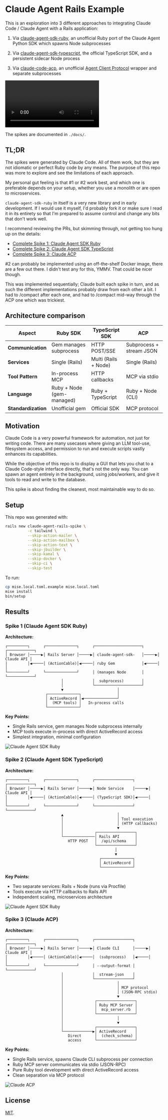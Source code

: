 # Claude Agent Rails Example

This is an exploration into 3 different approaches to integrating Claude Code /
Claude Agent with a Rails application:

1) Via
[claude-agent-sdk-ruby](https://github.com/ya-luotao/claude-agent-sdk-ruby), an
unofficial Ruby port of the Claude Agent Python SDK which spawns Node
subprocesses

2) Via
[claude-agent-sdk-typescript](https://github.com/anthropics/claude-agent-sdk-typescript),
the official TypeScript SDK, and a persistent sidecar Node process

3) Via [claude-code-acp](https://github.com/zed-industries/claude-code-acp), an
unofficial [Agent Client Protocol](https://agentclientprotocol.com) wrapper and
separate subprocesses

![Demo video](docs/demo.mov)

The spikes are documented in `./docs/`.

## TL;DR

The spikes were generated by Claude Code. All of them work, but they are not
idiomatic or perfect Ruby code by any means. The purpose of this repo was more
to explore and see the limitations of each approach.

My personal gut feeling is that #1 or #2 work best, and which one is preferable
depends on your setup, whether you use a monolith or are open to microservices.

`claude-agent-sdk-ruby` in itself is a very new library and in early
development. If I would use it myself, I'd probably fork it or make sure I read
it in its entirety so that I'm prepared to assume control and change any bits
that don't work well.

I recommend reviewing the PRs, but skimming through, not getting too hung up on
the details:

- [Complete Spike 1: Claude Agent SDK Ruby](https://github.com/tvararu/claude-agent-rails-spike/pull/1)
- [Complete Spike 2: Claude Agent SDK TypeScript](https://github.com/tvararu/claude-agent-rails-spike/pull/2)
- [Complete Spike 3: Claude ACP](https://github.com/tvararu/claude-agent-rails-spike/pull/3)

#2 can probably be implemented using an off-the-shelf Docker image, there are a
few out there. I didn't test any for this, YMMV. That could be nicer though.

This was implemented sequentially; Claude built each spike in turn, and as such
the different implementations probably draw from each other a bit. I had to
/compact after each one, and had to /compact mid-way through the ACP one which
was trickiest.

## Architecture comparison

| Aspect | Ruby SDK | TypeScript SDK | ACP |
|--------|----------|----------------|-----|
| **Communication** | Gem manages subprocess | HTTP POST/SSE | Subprocess + stream JSON |
| **Services** | Single (Rails) | Multi (Rails + Node) | Single (Rails) |
| **Tool Pattern** | In-process MCP | HTTP callbacks | MCP via stdio |
| **Language** | Ruby + Node (gem-managed) | Ruby + TypeScript | Ruby + Node (CLI) |
| **Standardization** | Unofficial gem | Official SDK | MCP protocol |

## Motivation

Claude Code is a very powerful framework for automation, not just for writing
code. There are many usecases where giving an LLM tool-use, filesystem access,
and permission to run and execute scripts vastly enhances its capabilities.

While the objective of this repo is to display a GUI that lets you chat to a
Claude Code-style interface directly, that's not the only way. You can spawn an
agent entirely in the background, using jobs/workers, and give it tools to read
and write to the database.

This spike is about finding the cleanest, most maintainable way to do so.

## Setup

This repo was generated with:

```sh
rails new claude-agent-rails-spike \
          -c tailwind \
          --skip-action-mailer \
          --skip-action-mailbox \
          --skip-action-text \
          --skip-jbuilder \
          --skip-kamal \
          --skip-docker \
          --skip-ci \
          --skip-test
```

To run:

```sh
cp mise.local.toml.example mise.local.toml
mise install
bin/setup
```

## Results

### Spike 1 (Claude Agent SDK Ruby)

**Architecture:**
```
┌─────────┐      ┌──────────────┐      ┌─────────────────────┐      ┌────────────┐
│ Browser │─────▶│ Rails Server │─────▶│ claude-agent-sdk-   │─────▶│ Claude API │
│         │◀─────│ (ActionCable)│◀─────│ ruby Gem            │◀─────│            │
└─────────┘      └──────────────┘      │ (manages Node       │      └────────────┘
                         │             │  subprocess)        │
                         │             └─────────────────────┘
                         ▼                        │
                  ┌──────────────┐                │
                  │ ActiveRecord │◀───────────────┘
                  │  (MCP tools) │   In-process calls
                  └──────────────┘
```

**Key Points:**
- Single Rails service, gem manages Node subprocess internally
- MCP tools execute in-process with direct ActiveRecord access
- Simplest integration, minimal configuration

![Claude Agent SDK Ruby](docs/spike-ruby-sdk-screenshot.png)

### Spike 2 (Claude Agent SDK TypeScript)

**Architecture:**
```
┌─────────┐      ┌──────────────┐      ┌─────────────────┐      ┌────────────┐
│ Browser │─────▶│ Rails Server │─────▶│ Node Service    │─────▶│ Claude API │
│         │◀─────│ (ActionCable)│◀─────│ (TypeScript SDK)│◀─────│            │
└─────────┘      └──────────────┘      └─────────────────┘      └────────────┘
                         ▲                        │
                         │                        │ Tool execution
                         │                        │ (HTTP callbacks)
                         │                        ▼
                         │              ┌─────────────────┐
                         └──────────────│ Rails API       │
                            HTTP POST   │  /api/schema    │
                                        └─────────────────┘
                                                 │
                                                 ▼
                                          ┌──────────────┐
                                          │ ActiveRecord │
                                          └──────────────┘
```

**Key Points:**
- Two separate services: Rails + Node (runs via Procfile)
- Tools execute via HTTP callbacks to Rails API
- Independent scaling, microservices architecture

![Claude Agent SDK Ruby](docs/spike-typescript-sdk-screenshot.png)

### Spike 3 (Claude ACP)

**Architecture:**
```
┌─────────┐      ┌──────────────┐      ┌─────────────────┐      ┌────────────┐
│ Browser │─────▶│ Rails Server │─────▶│ Claude CLI      │─────▶│ Claude API │
│         │◀─────│ (ActionCable)│◀─────│  (subprocess)   │◀─────│            │
└─────────┘      └──────────────┘      │ --output-format │      └────────────┘
                         │             │  stream-json    │
                         │             └─────────────────┘
                         │                        │
                         │                        │ MCP protocol
                         │                        │ (JSON-RPC stdio)
                         │                        ▼
                         │              ┌─────────────────┐
                         │              │ Ruby MCP Server │
                         │              │  mcp_server.rb  │
                         │              └─────────────────┘
                         │                        │
                         │                        ▼
                         │              ┌─────────────────┐
                         └─────────────▶│ ActiveRecord    │
                            Direct      │  (check_schema) │
                            access      └─────────────────┘
```

**Key Points:**
- Single Rails service, spawns Claude CLI subprocess per connection
- Ruby MCP server communicates via stdio (JSON-RPC)
- Pure Ruby tool development with direct ActiveRecord access
- Clean separation via MCP protocol

![Claude ACP](docs/spike-acp-screenshot.png)

## License

[MIT](LICENSE).
